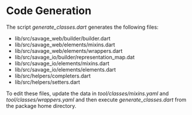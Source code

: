 # Code Generation

The script *generate_classes.dart* generates the following files:

* lib/src/savage_web/builder/builder.dart
* lib/src/savage_web/elements/mixins.dart
* lib/src/savage_web/elements/wrappers.dart
* lib/src/savage_io/builder/representation_map.dat
* lib/src/savage_io/elements/mixins.dart
* lib/src/savage_io/elements/elements.dart
* lib/src/helpers/completers.dart
* lib/src/helpers/setters.dart


To edit these files, update the data in *tool/classes/mixins.yaml* and *tool/classes/wrappers.yaml* and then execute *generate_classes.dart* from the package home directory. 

